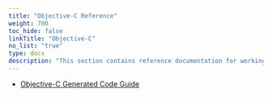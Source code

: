 ```yaml
---
title: "Objective-C Reference"
weight: 700
toc_hide: false
linkTitle: "Objective-C"
no_list: "true"
type: docs
description: "This section contains reference documentation for working with protocol buffer classes in Objective-C"
---
```

    

*   [Objective-C Generated Code Guide](/reference/objective-c/objective-c-generated)
